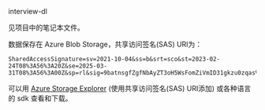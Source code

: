 interview-dl

见项目中的笔记本文件。

数据保存在 Azure Blob Storage，共享访问签名(SAS) URI为：

```
SharedAccessSignature=sv=2021-10-04&ss=b&srt=sco&st=2023-02-24T08%3A56%3A20Z&se=2025-03-31T08%3A56%3A00Z&sp=rl&sig=9batnsgfZgfNbAyZT3oH5WsFomZiVmID31gkzu0zqas%3D;BlobEndpoint=https://ivohub.blob.core.chinacloudapi.cn/;
```

可以用 [Azure Storage Explorer](https://azure.microsoft.com/en-us/features/storage-explorer/) (使用共享访问签名(SAS) URI添加) 或各种语言的 sdk 查看和下载。
